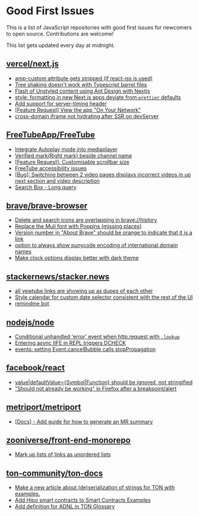 # Good First Issues

This is a list of JavaScript repositories with good first issues for newcomers to open source. Contributions are welcome!

This list gets updated every day at midnight.

## [vercel/next.js](https://github.com/vercel/next.js)

- [amp-custom attribute gets stripped (if react-jss is used)](https://github.com/vercel/next.js/issues/12243)
- [Tree shaking doesn't work with Typescript barrel files](https://github.com/vercel/next.js/issues/12557)
- [Flash of Unstyled content using Ant Design with Nextjs](https://github.com/vercel/next.js/issues/48483)
- [style: formatting in new Next.js apps deviate from `prettier` defaults](https://github.com/vercel/next.js/issues/54402)
- [Add support for server-timing header](https://github.com/vercel/next.js/issues/12382)
- [[Feature Request] View the app "On Your Network"](https://github.com/vercel/next.js/issues/11367)
- [cross-domain iframe not hydrating after SSR on devServer](https://github.com/vercel/next.js/issues/18028)

## [FreeTubeApp/FreeTube](https://github.com/FreeTubeApp/FreeTube)

- [Integrate Autoplay mode into mediaplayer](https://github.com/FreeTubeApp/FreeTube/issues/1181)
- [Verified mark(Right mark) beside channel name](https://github.com/FreeTubeApp/FreeTube/issues/944)
- [[Feature Request]: Customisable scrollbar size](https://github.com/FreeTubeApp/FreeTube/issues/3057)
- [FreeTube accessibility issues](https://github.com/FreeTubeApp/FreeTube/issues/693)
- [[Bug]: Switching between 2 video pages displays incorrect videos in up next section and video description](https://github.com/FreeTubeApp/FreeTube/issues/2261)
- [Search Box - Long query](https://github.com/FreeTubeApp/FreeTube/issues/940)

## [brave/brave-browser](https://github.com/brave/brave-browser)

- [Delete and search icons are overlapping in brave://history](https://github.com/brave/brave-browser/issues/32399)
- [Replace the Muli font with Poppins (missing places)](https://github.com/brave/brave-browser/issues/27081)
- [Version number in "About Brave" should be orange to indicate that it is a link](https://github.com/brave/brave-browser/issues/26040)
- [option to always show punycode encoding of international domain names](https://github.com/brave/brave-browser/issues/17232)
- [Make clock options display better with dark theme](https://github.com/brave/brave-browser/issues/12061)

## [stackernews/stacker.news](https://github.com/stackernews/stacker.news)

- [all yewtube links are showing up as dupes of each other](https://github.com/stackernews/stacker.news/issues/642)
- [Style calendar for custom date selector consistent with the rest of the UI](https://github.com/stackernews/stacker.news/issues/624)
- [remindme bot](https://github.com/stackernews/stacker.news/issues/510)

## [nodejs/node](https://github.com/nodejs/node)

- [Conditional unhandled 'error' event when http.request with `.lookup`](https://github.com/nodejs/node/issues/48771)
- [Entering async IIFE in REPL triggers DCHECK](https://github.com/nodejs/node/issues/38685)
- [events: setting Event.cancelBubble calls stopPropagation](https://github.com/nodejs/node/issues/50401)

## [facebook/react](https://github.com/facebook/react)

- [value|defaultValue={Symbol|Function} should be ignored, not stringified](https://github.com/facebook/react/issues/11734)
- ["Should not already be working" in Firefox after a breakpoint/alert](https://github.com/facebook/react/issues/17355)

## [metriport/metriport](https://github.com/metriport/metriport)

- [[Docs] - Add guide for how to generate an MR summary ](https://github.com/metriport/metriport/issues/1276)

## [zooniverse/front-end-monorepo](https://github.com/zooniverse/front-end-monorepo)

- [Mark up lists of links as unordered lists](https://github.com/zooniverse/front-end-monorepo/issues/667)

## [ton-community/ton-docs](https://github.com/ton-community/ton-docs)

- [Make a new article about (de)serialization of strings for TON with examples.](https://github.com/ton-community/ton-docs/issues/78)
- [Add Hipo smart contracts to Smart Contracts Examples](https://github.com/ton-community/ton-docs/issues/410)
- [Add definition for ADNL in TON Glossary](https://github.com/ton-community/ton-docs/issues/409)

